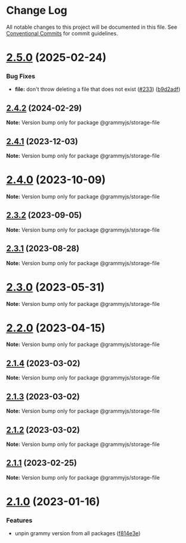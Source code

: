 # Change Log

All notable changes to this project will be documented in this file.
See [Conventional Commits](https://conventionalcommits.org) for commit guidelines.

# [2.5.0](https://github.com/grammyjs/storages/compare/v2.4.2...v2.5.0) (2025-02-24)

### Bug Fixes

- **file:** don't throw deleting a file that does not exist ([#233](https://github.com/grammyjs/storages/issues/233)) ([b9d2adf](https://github.com/grammyjs/storages/commit/b9d2adf7f0a1b6bbbf6234839571caf2a9f06466))

## [2.4.2](https://github.com/grammyjs/storages/compare/v2.4.1...v2.4.2) (2024-02-29)

**Note:** Version bump only for package @grammyjs/storage-file

## [2.4.1](https://github.com/grammyjs/storages/compare/v2.4.0...v2.4.1) (2023-12-03)

**Note:** Version bump only for package @grammyjs/storage-file

# [2.4.0](https://github.com/grammyjs/storages/compare/v2.3.2...v2.4.0) (2023-10-09)

**Note:** Version bump only for package @grammyjs/storage-file

## [2.3.2](https://github.com/grammyjs/storages/compare/v2.3.1...v2.3.2) (2023-09-05)

**Note:** Version bump only for package @grammyjs/storage-file

## [2.3.1](https://github.com/grammyjs/storages/compare/v2.3.0...v2.3.1) (2023-08-28)

**Note:** Version bump only for package @grammyjs/storage-file

# [2.3.0](https://github.com/grammyjs/storages/compare/v2.2.0...v2.3.0) (2023-05-31)

**Note:** Version bump only for package @grammyjs/storage-file

# [2.2.0](https://github.com/grammyjs/storages/compare/v2.1.4...v2.2.0) (2023-04-15)

**Note:** Version bump only for package @grammyjs/storage-file

## [2.1.4](https://github.com/grammyjs/storages/compare/v2.1.3...v2.1.4) (2023-03-02)

**Note:** Version bump only for package @grammyjs/storage-file

## [2.1.3](https://github.com/grammyjs/storages/compare/v2.1.2...v2.1.3) (2023-03-02)

**Note:** Version bump only for package @grammyjs/storage-file

## [2.1.2](https://github.com/grammyjs/storages/compare/v2.1.1...v2.1.2) (2023-03-02)

**Note:** Version bump only for package @grammyjs/storage-file

## [2.1.1](https://github.com/grammyjs/storages/compare/v2.1.0...v2.1.1) (2023-02-25)

**Note:** Version bump only for package @grammyjs/storage-file

# [2.1.0](https://github.com/grammyjs/storages/compare/v2.0.2...v2.1.0) (2023-01-16)

### Features

- unpin grammy version from all packages ([f814e3e](https://github.com/grammyjs/storages/commit/f814e3e675c31e599cfaa1c93975e8dd55d23be6))
